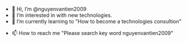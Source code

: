 - 👋 Hi, I’m @nguyenvantien2009
- 👀 I’m interested in with new technologies.
- 🌱 I’m currently learning to "How to become a technologies consultion"
<!-- - 💞️ I’m looking to collaborate on " -->
- 📫 How to reach me "Please search key word nguyenvantien2009"

<!---
nguyenvantien2009/nguyenvantien2009 is a ✨ special ✨ repository because its `README.md` (this file) appears on your GitHub profile.
You can click the Preview link to take a look at your changes.
--->
